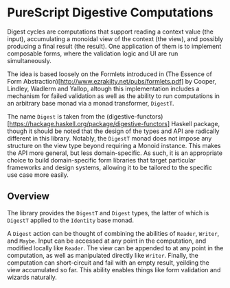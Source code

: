 # PureScript Digestive Computations

Digest cycles are computations that support reading a context value (the
input), accumulating a monoidal view of the context (the view), and possibly
producing a final result (the result). One application of them is to implement
composable forms, where the validation logic and UI are run simultaneously.

The idea is based loosely on the Formlets introduced in (The Essence of Form
Abstraction)[http://www.ezrakilty.net/pubs/formlets.pdf] by Cooper, Lindley,
Wadlerm and Yallop, altough this implementation includes a mechanism for failed
validation as well as the ability to run computations in an arbitrary base
monad via a monad transformer, `DigestT`.

The name `Digest` is taken from the
(digestive-functors)[https://hackage.haskell.org/package/digestive-functors]
Haskell package, though it should be noted that the design of the types and API
are radically different in this library. Notably, the `DigestT` monad does not
impose any structure on the view type beyond requiring a Monoid instance. This
makes the API more general, but less domain-specific. As such, it is an
appropriate choice to build domain-specific form libraries that target
particular frameworks and design systems, allowing it to be tailored to the
specific use case more easily.

## Overview

The library provides the `DigestT` and `Digest` types, the latter of which is
`DigestT` applied to the `Identity` base monad.

A `Digest` action can be thought of combining the abilities of `Reader`,
`Writer`, and `Maybe`. Input can be accessed at any point in the computation,
and modified locally like `Reader`. The view can be appended to at any point in
the computation, as well as manipulated directly like `Writer`. Finally, the
computation can short-circuit and fail with an empty result, yeilding the view
accumulated so far. This ability enables things like form validation and
wizards naturally.
